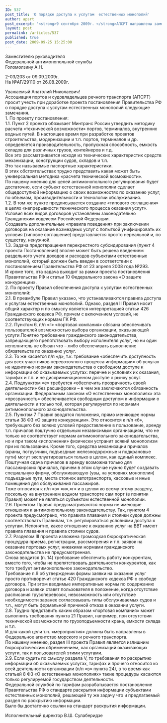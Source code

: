 ```yaml
---
ID: 537
post_title: 'О порядке доступа к услугам  естественных монополий'
author: apsrt
post_excerpt: '<strong>9 сентября 2009г. </strong>АПСРТ направлены замечания к проекту Постановления Правительства РФ &quot;О порядке доступа к услугам субъектов естественных монополий  в портах, транспортных терминалах и инфраструктуре ВВП&quot;'
layout: post
permalink: /articles/537
published: true
post_date: 2009-09-25 15:25:00
---
```

Заместителю руководителя   
Федеральной антимонопольной службы   
Голомолзину А.Н.  
  
2-03/203 от 09.09.2009г.  
На №АГ/29110 от 26.08.2009г.  
  
Уважаемый Анатолий Николаевич!  
Ассоциация портов и судовладельцев речного транспорта (АПСРТ) просит учесть при доработке проекта постановления Правительства РФ о порядке доступа к услугам естественных монополий следующие замечания.  
1\. По проекту постановления:  
1\.1. Пункт 2 проекта обязывает Минтранс России утвердить методику расчета «технической возможности» портов, терминалов, внутренних водных путей. В настоящее время при разработке проектов строительства, модернизации и т.п. портов, терминалов и др. определяется производительность, пропускная способность, емкость складов для различных грузов, контейнеров и т.д.   
Все это рассматривается исходя из технических характеристик средств механизации, конструкции судов, складов и т.п.  
Это так называемые паспортные характеристики.  
В этих обстоятельствах трудно представить какая может быть универсальная методика «расчета технической возможности».  
По нашему мнению для целей антимонопольного регулирования будет достаточно, если субъект естественной монополии сделает общедоступной информацию о своих возможностях по оказанию услуг, по объемам, производительности и технологии обслуживания.   
1\.2. В том же пункте предписывается создание «типового соглашения» в целях «непрерывности технического процесса оказания услуг».  
Условия всех видов договоров установлены законодательно Гражданским кодексом Российской Федерации.  
Создавать дополнительные «правила поведения» при заключении договоров на оказание возмездных услуг с попыткой унифицировать их условия (типовое соглашение) представляется просто нереальной и, по существу, ненужной.  
1\.3. Задача предотвращения перекрестного субсидирования (пункт 4 проекта Постановления) вполне может быть решена введением раздельного учета доходов и расходов субъектами естественных монополий, который должен быть введен в соответствии с постановлением Правительства РФ от 23 апреля 2008 года №293.  
И кроме того, эта задача выходит за рамки проекта постановления Правительства РФ и статьи 10 Федерального закона «О защите конкуренции».  
2\. По проекту Правил обеспечения доступа к услугам естественных монополий:  
2\.1. В преамбуле Правил указано, что устанавливаются правила доступа к услугам естественных монополий. Однако, раздел II Правил носит общий характер и по смыслу является интерпретацией статьи 426 Гражданского кодекса РФ, причем с включением условий, не соответствующих нормам ГК РФ.  
2\.2. Пунктом 6, п/п «г» «портовая компания» обязана обеспечивать пользователей возможностью выбора организации, оказывающей услуги.Понятно требование гражданского законодательства, запрещающего препятствовать выбору исполнителя услуг, но ни один исполнитель не обязан что – либо обеспечивать выполнение обязательств по оказанию услуг.  
2\.3. То же касается п/п «д», т.к. требование «обеспечить доступность для всех участников перевозочного процесса информации» об услугах не идентично нормам законодательства о свободном доступе к информации об оказываемых услугах: перечне и условиях их оказания, тарифах и т.п. и не дискриминационном доступе к рынку услуг.  
2\.4. Подпунктом «е» требуется «обеспечить прозрачность своей деятельности» без расшифровки – в чем же заключаются обязанность организации. Федеральным законом «О естественных монополиях» эта «прозрачность» обеспечивается свободным доступом к информации о деятельности и только той, которая регулируется по нормами антимонопольного законодательства.  
2\.5. Пунктом 7 Правил вводятся положения, прямо меняющее нормы статьи 38 ФЗ «О защите конкуренции». Это относится к п/п «б», требующего без всяких условий предоставление в пользование, аренду т.п. причалов поштучно отдельным независимым организациям, что не только не соответствует нормам антимонопольного законодательства, но и при таком «исполнении» физически устранит всякий монополизм при их пользовании. Кроме того, средства механизации причалов (краны, погрузчики, подъездные железнодорожные и подкрановые пути) могут эксплуатироваться только в целом, как единый комплекс. Поштучная сдача причалов в аренду возможна только для пассажирских причалов, причем в этом случае нужно будет создавать специальную фирму, обслуживающую (увы, на условиях монополии) подъездные пути, места стоянок автотранспорта, кассовые и иные помещения для обслуживания пассажиров.  
Тоже относится к п/п «в» «и»,«г» и в целом ко всему этому разделу, поскольку на внутреннем водном транспорте сам порт (в понятии Правил) может не являться субъектом естественной монополии.  
2\.6. Проектом Правил предусматриваются нормы не имеющие отношения к антимонопольному законодательству. Так, пунктом 4 проекта предусмотрено, что правила плавания и стоянки судов должны соответствовать Правилам, т.е. регулироваться условиями доступа к услугам. Непонятно, какое отношение к оказанию услуг на ВВТ имеют правила плавания и правила стоянки судов.  
2\.7. Разделом III проекта изложена громоздкая бюрократическая процедура приема, регистрации, рассмотрения и т.п. заявок на оказание портовых услуг, никакими нормами гражданского законодательства не предусмотренная.  
Снова вводится (п. 14) требование обеспечить работу конкурентам, вместо того, чтобы не препятствовать деятельности конкурентов, как того требует антимонопольное законодательство.  
Требование п.9 об утверждении формы заявки на оказание услуг просто противоречит статье 420 Гражданского кодекса РФ о свободе договора. При этом вводимые императивные нормы по содержанию договора и заявки ставят пользователя в положение, когда отсутствие расписания грузоперевозок, невозможность или отсутствие необходимости заранее согласовывать типы обслуживаемых судов и т.п., могут быть формальной причиной отказа в оказании услуги.  
2\.8. Трудно представить каким образом «портовая компания» может выполнить требования пункта 21 Правил, например, при отсутствии технической возможности по грузоподъемности крана, емкости склада и т.п.  
И для какой цели т.н. «мероприятия» должны быть направлены в Федеральное агентство морского и речного транспорта.   
По нашему мнению, раздел III проекта Правил является излишним бюрократическим обременением, как организаций оказывающих услуги, так и пользователей этими услугами.  
2\.9. Если судить по смыслу раздела V, то требования по раскрытию информации об оказываемых услугах, тарифах и прочего относится ко всей деятельности организации (п/п «в» пункта 24), в то время как статьей 8 ФЗ «О естественных монополиях» такие процедуры касаются только регулируемой государством деятельности.  
Федеральной службой по тарифам разрабатывается постановление Правительства РФ о стандарте раскрытия информации субъектами естественных монополий, решающей ту же задачу что и предлагаемый раздел по раскрытию информации.  
Было бы достаточно ссылки на стандарт раскрытия информации.  
  
  
Исполнительный директор В.Ш. Сулаберидзе